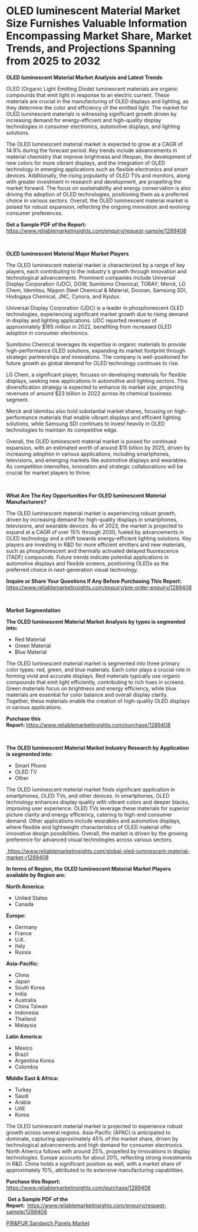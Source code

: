 <p><h1>OLED Iuminescent Material Market Size Furnishes Valuable Information Encompassing Market Share, Market Trends, and Projections Spanning from 2025 to 2032</h1></p><p><strong>OLED Iuminescent Material Market Analysis and Latest Trends</strong></p>
<p><p>OLED (Organic Light Emitting Diode) luminescent materials are organic compounds that emit light in response to an electric current. These materials are crucial in the manufacturing of OLED displays and lighting, as they determine the color and efficiency of the emitted light. The market for OLED luminescent materials is witnessing significant growth driven by increasing demand for energy-efficient and high-quality display technologies in consumer electronics, automotive displays, and lighting solutions.</p><p>The OLED luminescent material market is expected to grow at a CAGR of 14.9% during the forecast period. Key trends include advancements in material chemistry that improve brightness and lifespan, the development of new colors for more vibrant displays, and the integration of OLED technology in emerging applications such as flexible electronics and smart devices. Additionally, the rising popularity of OLED TVs and monitors, along with greater investment in research and development, are propelling the market forward. The focus on sustainability and energy conservation is also driving the adoption of OLED technologies, positioning them as a preferred choice in various sectors. Overall, the OLED luminescent material market is poised for robust expansion, reflecting the ongoing innovation and evolving consumer preferences.</p></p>
<p><strong>Get a Sample PDF of the Report:&nbsp;</strong> <a href="https://www.reliablemarketinsights.com/enquiry/request-sample/1289408?utm_campaign=2717&utm_medium=2&utm_source=Github&utm_content=ia&utm_term=29032025&utm_id=oled-iuminescent-material">https://www.reliablemarketinsights.com/enquiry/request-sample/1289408</a></p>
<p>&nbsp;</p>
<p><strong>OLED Iuminescent Material Major Market Players</strong></p>
<p><p>The OLED luminescent material market is characterized by a range of key players, each contributing to the industry's growth through innovation and technological advancements. Prominent companies include Universal Display Corporation (UDC), DOW, Sumitomo Chemical, TORAY, Merck, LG Chem, Idemitsu, Nippon Steel Chemical & Material, Doosan, Samsung SDI, Hodogaya Chemical, JNC, Cynora, and Kyulux. </p><p>Universal Display Corporation (UDC) is a leader in phosphorescent OLED technologies, experiencing significant market growth due to rising demand in display and lighting applications. UDC reported revenues of approximately $165 million in 2022, benefiting from increased OLED adoption in consumer electronics.</p><p>Sumitomo Chemical leverages its expertise in organic materials to provide high-performance OLED solutions, expanding its market footprint through strategic partnerships and innovations. The company is well-positioned for future growth as global demand for OLED technology continues to rise.</p><p>LG Chem, a significant player, focuses on developing materials for flexible displays, seeking new applications in automotive and lighting sectors. This diversification strategy is expected to enhance its market size, projecting revenues of around $23 billion in 2022 across its chemical business segment.</p><p>Merck and Idemitsu also hold substantial market shares, focusing on high-performance materials that enable vibrant displays and efficient lighting solutions, while Samsung SDI continues to invest heavily in OLED technologies to maintain its competitive edge.</p><p>Overall, the OLED luminescent material market is poised for continued expansion, with an estimated worth of around $15 billion by 2025, driven by increasing adoption in various applications, including smartphones, televisions, and emerging markets like automotive displays and wearables. As competition intensifies, innovation and strategic collaborations will be crucial for market players to thrive.</p></p>
<p>&nbsp;</p>
<p><strong>What Are The Key Opportunities For OLED Iuminescent Material Manufacturers?</strong></p>
<p><p>The OLED luminescent material market is experiencing robust growth, driven by increasing demand for high-quality displays in smartphones, televisions, and wearable devices. As of 2023, the market is projected to expand at a CAGR of over 15% through 2030, fueled by advancements in OLED technology and a shift towards energy-efficient lighting solutions. Key players are investing in R&D for more efficient emitters and new materials, such as phosphorescent and thermally activated delayed fluorescence (TADF) compounds. Future trends indicate potential applications in automotive displays and flexible screens, positioning OLEDs as the preferred choice in next-generation visual technology.</p></p>
<p><strong>Inquire or Share Your Questions If Any Before Purchasing This Report:</strong> <a href="https://www.reliablemarketinsights.com/enquiry/pre-order-enquiry/1289408?utm_campaign=2717&utm_medium=2&utm_source=Github&utm_content=ia&utm_term=29032025&utm_id=oled-iuminescent-material">https://www.reliablemarketinsights.com/enquiry/pre-order-enquiry/1289408</a></p>
<p>&nbsp;</p>
<p><strong>Market Segmentation</strong></p>
<p><strong>The OLED Iuminescent Material Market Analysis by types is segmented into:</strong></p>
<p><ul><li>Red Material</li><li>Green Material</li><li>Blue Material</li></ul></p>
<p><p>The OLED luminescent material market is segmented into three primary color types: red, green, and blue materials. Each color plays a crucial role in forming vivid and accurate displays. Red materials typically use organic compounds that emit light efficiently, contributing to rich hues in screens. Green materials focus on brightness and energy efficiency, while blue materials are essential for color balance and overall display clarity. Together, these materials enable the creation of high-quality OLED displays in various applications.</p></p>
<p><strong>Purchase this Report:&nbsp;</strong><a href="https://www.reliablemarketinsights.com/purchase/1289408?utm_campaign=2717&utm_medium=2&utm_source=Github&utm_content=ia&utm_term=29032025&utm_id=oled-iuminescent-material">https://www.reliablemarketinsights.com/purchase/1289408</a></p>
<p>&nbsp;</p>
<p><strong>The OLED Iuminescent Material Market Industry Research by Application is segmented into:</strong></p>
<p><ul><li>Smart Phone</li><li>OLED TV</li><li>Other</li></ul></p>
<p><p>The OLED luminescent material market finds significant application in smartphones, OLED TVs, and other devices. In smartphones, OLED technology enhances display quality with vibrant colors and deeper blacks, improving user experience. OLED TVs leverage these materials for superior picture clarity and energy efficiency, catering to high-end consumer demand. Other applications include wearables and automotive displays, where flexible and lightweight characteristics of OLED material offer innovative design possibilities. Overall, the market is driven by the growing preference for advanced visual technologies across various sectors.</p></p>
<p><a href="https://www.reliablemarketinsights.com/global-oled-iuminescent-material-market-r1289408?utm_campaign=2717&utm_medium=2&utm_source=Github&utm_content=ia&utm_term=29032025&utm_id=oled-iuminescent-material">&nbsp;https://www.reliablemarketinsights.com/global-oled-iuminescent-material-market-r1289408</a></p>
<p><strong>In terms of Region, the OLED Iuminescent Material Market Players available by Region are:</strong></p>
<p>
    <p> <strong> North America: </strong>
        <ul>
            <li>United States</li>
            <li>Canada</li>
        </ul>
        </p> 
    <p> <strong> Europe: </strong>
        <ul>
            <li>Germany</li>
            <li>France</li>
            <li>U.K.</li>
            <li>Italy</li>
            <li>Russia</li>
        </ul>
        </p> 
    <p> <strong> Asia-Pacific: </strong>
        <ul>
            <li>China</li>
            <li>Japan</li>
            <li>South Korea</li>
            <li>India</li>
            <li>Australia</li>
            <li>China Taiwan</li>
            <li>Indonesia</li>
            <li>Thailand</li>
            <li>Malaysia</li>
        </ul>
        </p> 
    <p> <strong> Latin America: </strong>
        <ul>
            <li>Mexico</li>
            <li>Brazil</li>
            <li>Argentina Korea</li>
            <li>Colombia</li>
        </ul>
        </p> 
    <p> <strong> Middle East & Africa: </strong>
        <ul>
            <li>Turkey</li>
            <li>Saudi</li>
            <li>Arabia</li>
            <li>UAE</li>
            <li>Korea</li>
        </ul>
    </p>
    </p>
<p><p>The OLED luminescent material market is projected to experience robust growth across several regions. Asia-Pacific (APAC) is anticipated to dominate, capturing approximately 45% of the market share, driven by technological advancements and high demand for consumer electronics. North America follows with around 25%, propelled by innovations in display technologies. Europe accounts for about 20%, reflecting strong investments in R&D. China holds a significant position as well, with a market share of approximately 10%, attributed to its extensive manufacturing capabilities.</p></p>
<p><strong>Purchase this Report: </strong><a href="https://www.reliablemarketinsights.com/purchase/1289408?utm_campaign=2717&utm_medium=2&utm_source=Github&utm_content=ia&utm_term=29032025&utm_id=oled-iuminescent-material">https://www.reliablemarketinsights.com/purchase/1289408</a></p>
<p>&nbsp;<strong>Get a Sample PDF of the Report:&nbsp;&nbsp;</strong><a href="https://www.reliablemarketinsights.com/enquiry/request-sample/1289408?utm_campaign=2717&utm_medium=2&utm_source=Github&utm_content=ia&utm_term=29032025&utm_id=oled-iuminescent-material">https://www.reliablemarketinsights.com/enquiry/request-sample/1289408</a></p>
<p><strong></strong></p>
<p><p><a href="https://github.com/djembashote/Market-Research-Report-List-1/blob/main/pirpur-sandwich-panels-market.md?utm_campaign=2717&utm_medium=2&utm_source=Github&utm_content=ia&utm_term=29032025&utm_id=oled-iuminescent-material">PIR&PUR Sandwich Panels Market</a></p></p>